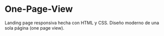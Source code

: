 # One-Page-View
Landing page responsiva hecha con HTML y CSS. Diseño moderno de una sola página (one page view).
